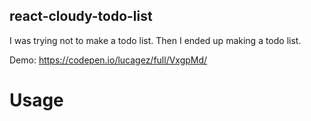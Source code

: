 ## react-cloudy-todo-list

I was trying not to make a todo list. Then I ended up making a todo list.

Demo: https://codepen.io/lucagez/full/VxgpMd/

# Usage

